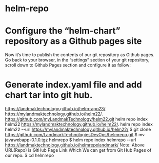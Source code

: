 # helm-repo
# Configure the “helm-chart” repository as a Github pages site
Now it’s time to publish the contents of our git repository as Github pages. Go back to your
browser, in the “settings” section of your git repository, scroll down to Github Pages
section and configure it as follow:


# Generate index.yaml file and add chart tar into git hub.

https://landmaktechnology.github.io/helm-app23/
https://mylandmaktechnology.github.io/helm22/.
https://github.com/myLandmakTechnology/helm22.git
helm repo index helm22 https://mylandmaktechnology.github.io/helm22/.
helm repo index helm22 --url https://mylandmaktechnology.github.io/helm22/
$ git clone https://github.com/LandmarkTechnologiesDevOps/helmrepo.git
$ mv javawebapp-0.1.0.tgz helmrepo
$ helm repo index helmrepo --url https://landmaktechnology.github.io/helmrepolandmark/
Note: Above URL(Repo) is GitHub Page Link Which We can get from Git Hub Pages
of our repo.
$ cd helmrepo
